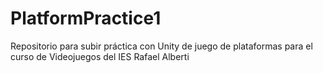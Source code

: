 # PlatformPractice1
Repositorio para subir práctica con Unity de juego de plataformas para el curso de Videojuegos del IES Rafael Alberti
